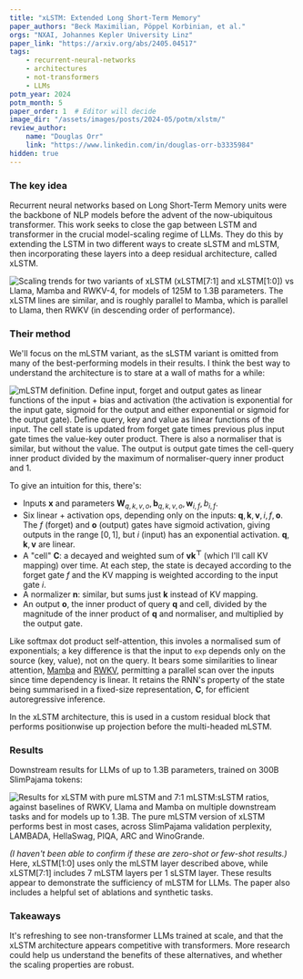 ```yaml
---
title: "xLSTM: Extended Long Short-Term Memory"
paper_authors: "Beck Maximilian, Pöppel Korbinian, et al."
orgs: "NXAI, Johannes Kepler University Linz"
paper_link: "https://arxiv.org/abs/2405.04517"
tags:
    - recurrent-neural-networks
    - architectures
    - not-transformers
    - LLMs
potm_year: 2024
potm_month: 5
paper_order: 1  # Editor will decide
image_dir: "/assets/images/posts/2024-05/potm/xlstm/"
review_author:
    name: "Douglas Orr"
    link: "https://www.linkedin.com/in/douglas-orr-b3335984"
hidden: true
---
```


### The key idea

Recurrent neural networks based on Long Short-Term Memory units were the backbone of NLP models before the advent of the now-ubiquitous transformer. This work seeks to close the gap between LSTM and transformer in the crucial model-scaling regime of LLMs. They do this by extending the LSTM in two different ways to create sLSTM and mLSTM, then incorporating these layers into a deep residual architecture, called xLSTM.

<img src="{{ page.image_dir | append: 'scaling.png' | relative_url }}" alt="Scaling trends for two variants of xLSTM (xLSTM[7:1] and xLSTM[1:0]) vs Llama, Mamba and RWKV-4, for models of 125M to 1.3B parameters. The xLSTM lines are similar, and is roughly parallel to Mamba, which is parallel to Llama, then RWKV (in descending order of performance).">

### Their method

We'll focus on the mLSTM variant, as the sLSTM variant is omitted from many of the best-performing models in their results. I think the best way to understand the architecture is to stare at a wall of maths for a while:

<img src="{{ page.image_dir | append: 'mlstm_definition.png' | relative_url }}" alt="mLSTM definition. Define input, forget and output gates as linear functions of the input + bias and activation (the activation is exponential for the input gate, sigmoid for the output and either exponential or sigmoid for the output gate). Define query, key and value as linear functions of the input. The cell state is updated from forget gate times previous plus input gate times the value-key outer product. There is also a normaliser that is similar, but without the value. The output is output gate times the cell-query inner product divided by the maximum of normaliser-query inner product and 1.">

To give an intuition for this, there's:

 - Inputs $\bm{x}$ and parameters $\bm{W}_{q,k,v,o}, \bm{b}_{q,k,v,o}, \bm{w}_{i,f}, b_{i,f}$.
 - Six linear + activation ops, depending only on the inputs: $\bm{q}, \bm{k}, \bm{v}, i, f, \bm{o}$. The $f$ (forget) and $\bm{o}$ (output) gates have sigmoid activation, giving outputs in the range $[0, 1]$, but $i$ (input) has an exponential activation. $\bm{q}, \bm{k}, \bm{v}$ are linear.
 - A "cell" $\bm{C}$: a decayed and weighted sum of $\bm{v} \bm{k^{\top}}$ (which I'll call KV mapping) over time. At each step, the state is decayed according to the forget gate $f$ and the KV mapping is weighted according to the input gate $i$.
 - A normalizer $\bm{n}$: similar, but sums just $\bm{k}$ instead of KV mapping.
 - An output $\bm{o}$, the inner product of query $\bm{q}$ and cell, divided by the magnitude of the inner product of $\bm{q}$ and normaliser, and multiplied by the output gate.

Like softmax dot product self-attention, this involes a normalised sum of exponentials; a key difference is that the input to `exp` depends only on the source (key, value), not on the query. It bears some similarities to linear attention, [Mamba](https://arxiv.org/abs/2312.00752) and [RWKV](https://arxiv.org/abs/2305.13048), permitting a parallel scan over the inputs since time dependency is linear. It retains the RNN's property of the state being summarised in a fixed-size representation, $\bm{C}$, for efficient autoregressive inference.

In the xLSTM architecture, this is used in a custom residual block that performs positionwise up projection before the multi-headed mLSTM.

### Results

Downstream results for LLMs of up to 1.3B parameters, trained on 300B SlimPajama tokens:

<img src="{{ page.image_dir | append: 'results.png' | relative_url }}" alt="Results for xLSTM with pure mLSTM and 7:1 mLSTM:sLSTM ratios, against baselines of RWKV, Llama and Mamba on multiple downstream tasks and for models up to 1.3B. The pure mLSTM version of xLSTM performs best in most cases, across SlimPajama validation perplexity, LAMBADA, HellaSwag, PIQA, ARC and WinoGrande.">

_(I haven't been able to confirm if these are zero-shot or few-shot results.)_ Here, xLSTM[1:0] uses only the mLSTM layer described above, while xLSTM[7:1] includes 7 mLSTM layers per 1 sLSTM layer. These results appear to demonstrate the sufficiency of mLSTM for LLMs. The paper also includes a helpful set of ablations and synthetic tasks.

### Takeaways

It's refreshing to see non-transformer LLMs trained at scale, and that the xLSTM architecture appears competitive with transformers. More research could help us understand the benefits of these alternatives, and whether the scaling properties are robust.
